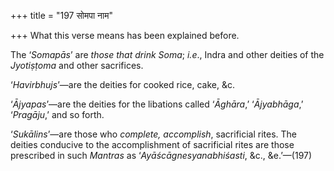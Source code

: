 +++
title = "197 सोमपा नाम"

+++
What this verse means has been explained before.

The ‘*Somapās*’ are *those that drink Soma*; *i.e*., Indra and other
deities of the *Jyotiṣṭoma* and other sacrifices.

‘*Havirbhujs*’—are the deities for cooked rice, cake, &c.

‘*Ājyapas*’—are the deities for the libations called ‘*Āghāra*,’
‘*Ājyabhāga*,’ ‘*Pragāju*,’ and so forth.

‘*Sukālins*’—are those who *complete, accomplish*, sacrificial rites.
The deities conducive to the accomplishment of sacrificial rites are
those prescribed in such *Mantras* as ‘*Ayāścāgnesyanabhiśasti*, &c.,
&e.’—(197)


